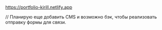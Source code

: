 https://portfolio-kirill.netlify.app

// Планирую еще добавить CMS и возможно бэк, чтобы реализовать отправку формы для связи.
